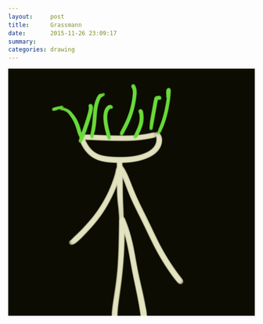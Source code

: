 ```yaml
---
layout:     post
title:      Grassmann
date:       2015-11-26 23:09:17
summary:    
categories: drawing
---
```

![Grassmann](/images/diary/Grassmann.png "more sunshine please")
